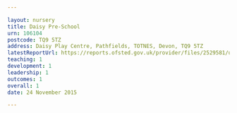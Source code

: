 ```yaml
---

layout: nursery
title: Daisy Pre-School
urn: 106104
postcode: TQ9 5TZ
address: Daisy Play Centre, Pathfields, TOTNES, Devon, TQ9 5TZ
latestReportUrl: https://reports.ofsted.gov.uk/provider/files/2529581/urn/106104.pdf
teaching: 1
development: 1
leadership: 1
outcomes: 1
overall: 1
date: 24 November 2015

---
```

